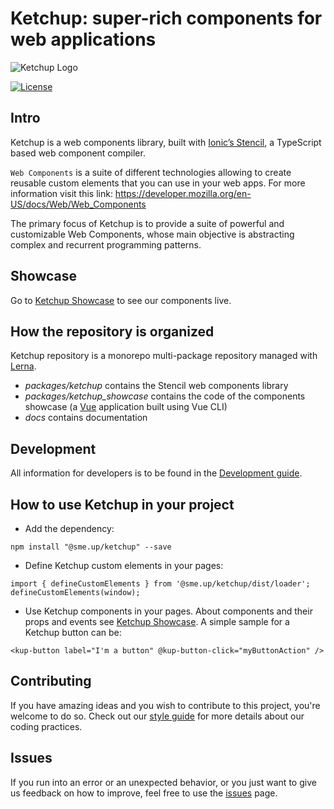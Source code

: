 # Ketchup: super-rich components for web applications

![Ketchup Logo](https://raw.githubusercontent.com/smeup/ketchup/develop/docs/images/ketchup_logo.svg)

[![License](https://img.shields.io/badge/License-Apache%202.0-blue.svg)](https://opensource.org/licenses/Apache-2.0)

## Intro

Ketchup is a web components library, built with [Ionic’s Stencil](https://stenciljs.com/), a TypeScript based web component compiler.

`Web Components` is a suite of different technologies allowing to create reusable custom elements that you can use in your web apps. For more information visit this link: https://developer.mozilla.org/en-US/docs/Web/Web_Components

The primary focus of Ketchup is to provide a suite of powerful and customizable Web Components, whose main objective is abstracting complex and recurrent programming patterns.

## Showcase

Go to [Ketchup Showcase](http://ketchup.smeup.com) to see our components live.

## How the repository is organized

Ketchup repository is a monorepo multi-package repository managed with [Lerna](https://github.com/lerna/lerna).

-   _packages/ketchup_ contains the Stencil web components library
-   _packages/ketchup_showcase_ contains the code of the components showcase (a [Vue](https://vuejs.org/) application built using Vue CLI)
-   _docs_ contains documentation

## Development

All information for developers is to be found in the [Development guide](docs/development.md).

## How to use Ketchup in your project

-   Add the dependency:

```
npm install "@sme.up/ketchup" --save
```

-   Define Ketchup custom elements in your pages:

```
import { defineCustomElements } from '@sme.up/ketchup/dist/loader';
defineCustomElements(window);
```

-   Use Ketchup components in your pages. About components and their props and events see [Ketchup Showcase](https://ketchup.smeup.com/). A simple sample for a Ketchup button can be:

```
<kup-button label="I'm a button" @kup-button-click="myButtonAction" />
```

## Contributing

If you have amazing ideas and you wish to contribute to this project, you're welcome to do so. Check out our [style guide](docs/styleGuide.md) for more details about our coding practices.

## Issues

If you run into an error or an unexpected behavior, or you just want to give us feedback on how to improve, feel free to use the [issues](https://github.com/smeup/ketchup/issues) page.
